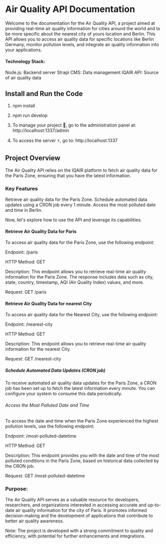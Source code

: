 # Air Quality API Documentation

Welcome to the documentation for the Air Quality API, a project aimed at providing real-time air quality information for cities around the world and to be more specific about the nearest city of yours location and Berlin.
This API allows you to access air quality data for specific locations like Berlin Germany, monitor pollution levels, and integrate air quality information into your applications.
#### Technology Stack:

Node.js: Backend server
Strapi CMS: Data management
IQAIR API: Source of air quality data

## Install and Run the Code
1) npm install

2) npm run develop
   
3) To manage your project 🚀, go to the administration panel at:
http://localhost:1337/admin

4) To access the server ⚡️, go to:
http://localhost:1337

## Project Overview

The Air Quality API relies on the IQAIR platform to fetch air quality data for the Paris Zone, ensuring that you have the latest information.

### Key Features

Retrieve air quality data for the Paris Zone.
Schedule automated data updates using a CRON job every 1 minute.
Access the most polluted date and time in Berlin.

Now, let's explore how to use the API and leverage its capabilities.

#### Retrieve Air Quality Data for Paris

To access air quality data for the Paris Zone, use the following endpoint:

Endpoint: /paris

HTTP Method: GET

Description: This endpoint allows you to retrieve real-time air quality information for the Paris Zone. The response includes data such as city, state, country, timestamp, AQI (Air Quality Index) values, and more.

Request:
GET /paris


#### Retrieve Air Quality Data for nearest City

To access air quality data for the Nearest City, use the following endpoint:

Endpoint: /nearest-city

HTTP Method: GET

Description: This endpoint allows you to retrieve real-time air quality information for the nearest City.

Request:
GET /nearest-city

##### Schedule Automated Data Updates (CRON job)
To receive automated air quality data updates for the Paris Zone, a CRON job has been set up to fetch the latest information every minute. You can configure your system to consume this data periodically.


######  Access the Most Polluted Date and Time
To access the date and time when the Paris Zone experienced the highest pollution levels, use the following endpoint:

Endpoint: /most-polluted-datetime

HTTP Method: GET

Description: This endpoint provides you with the date and time of the most polluted conditions in the Paris Zone, based on historical data collected by the CRON job.

Request:
GET /most-polluted-datetime

### Purpose:

The Air Quality API serves as a valuable resource for developers, researchers, and organizations interested in accessing accurate and up-to-date air quality information for the city of Paris. It promotes informed decision-making and the development of applications that contribute to better air quality awareness.

Note: The project is developed with a strong commitment to quality and efficiency, with potential for further enhancements and integrations.
